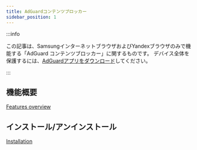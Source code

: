 ```yaml
---
title: AdGuardコンテンツブロッカー
sidebar_position: 1
---
```


:::info

この記事は、SamsungインターネットブラウザおよびYandexブラウザのみで機能する「AdGuard コンテンツブロッカー」に関するものです。 デバイス全体を保護するには、[AdGuardアプリをダウンロード](https://agrd.io/download-kb-adblock)してください。

:::

## 機能概要

[Features overview](/adguard-content-blocker/overview.md)

## インストール/アンインストール

[Installation](/adguard-content-blocker/installation.md)
